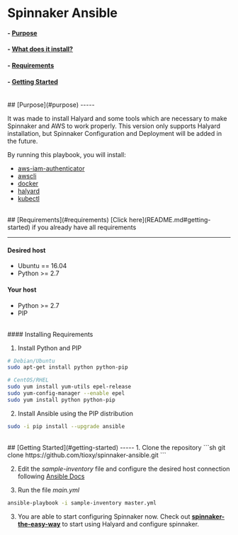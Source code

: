 # Spinnaker Ansible

#### - [Purpose](README.md#purpose)
#### - [What does it install?]()
#### - [Requirements](README.md#requirements)
#### - [Getting Started](README.md#getting-started)

</br>
## [Purpose](#purpose)
-----

It was made to install Halyard and some tools which are necessary to make Spinnaker and AWS to work properly. This version only supports Halyard installation, but Spinnaker Configuration and Deployment will be added in the future.

By running this playbook, you will install:
- [aws-iam-authenticator](roles//README.md)
- [awscli](roles/awscli/README.md)
- [docker](roles/docker/README.md)
- [halyard](roles/halyard/README.md)
- [kubectl](roles/kubectl/README.md)

</br>
## [Requirements](#requirements)
[Click here](README.md#getting-started) if you already have all requirements

-----
#### Desired host
- Ubuntu == 16.04
- Python >= 2.7

#### Your host
- Python >= 2.7
- PIP

</br>
#### Installing Requirements

1. Install Python and PIP

```sh
# Debian/Ubuntu
sudo apt-get install python python-pip

# CentOS/RHEL
sudo yum install yum-utils epel-release
sudo yum-config-manager --enable epel
sudo yum install python python-pip
```

2. Install Ansible using the PIP distribution

```sh
sudo -i pip install --upgrade ansible
```

</br>
## [Getting Started](#getting-started)
-----
1. Clone the repository
```sh
git clone https://github.com/tioxy/spinnaker-ansible.git
```

2. Edit the *sample-inventory* file and configure the desired host connection following [Ansible Docs](https://docs.ansible.com/ansible/latest/user_guide/intro_inventory.html)

3. Run the file *main.yml*
```sh
ansible-playbook -i sample-inventory master.yml
```

3. You are able to start configuring Spinnaker now. Check out **[spinnaker-the-easy-way](https://github.com/tioxy/spinnaker-the-easy-way)** to start using Halyard and configure spinnaker.

